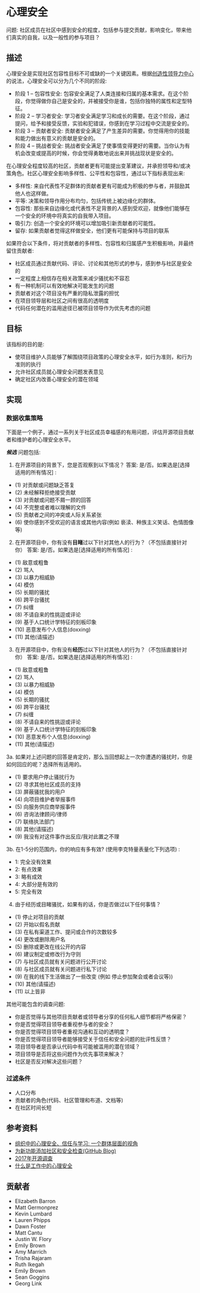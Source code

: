 # 心理安全

问题: 社区成员在社区中感到安全的程度，包括参与提交贡献，影响变化，带来他们真实的自我，以及一般性的参与项目？

## 描述
心理安全是实现社区包容性目标不可或缺的一个关键因素。根据[创造性领导力中心](https://www.ccl.org/articles/leading-effectively-articles/what-is-psychological-safety-at-work/)的说法，心理安全可以分为几个不同的阶段:
- 阶段 1 – 包容性安全: 包容安全满足了人类连接和归属的基本需求。在这个阶段，你觉得做你自己是安全的，并被接受你是谁，包括你独特的属性和定型特征。
- 阶段 2 – 学习者安全: 学习者安全满足学习和成长的需要。在这个阶段，通过提问，给予和接受反馈，实验和犯错误，你感到在学习过程中交流是安全的。
- 阶段 3 – 贡献者安全: 贡献者安全满足了产生差异的需要。你觉得用你的技能和能力做出有意义的贡献是安全的。
- 阶段 4 – 挑战者安全: 挑战者安全满足了使事情变得更好的需要。当你认为有机会改变或提高的时候，你会觉得勇敢地说出来并挑战现状是安全的。

在心理安全程度较高的社区，贡献者更有可能提出变革建议，并承担领导和/或决策角色。社区心理安全影响多样性、公平性和包容性，通过以下指标表现出来:

- 多样性: 来自代表性不足群体的贡献者更有可能成为积极的参与者，并鼓励其他人也这样做。
- 平等: 决策和领导作用分布均匀，包括传统上被边缘化的群体。
- 包容性: 那些来自边缘化或代表性不足背景的人感到受欢迎，就像他们能够在一个安全的环境中将真实的自我带入项目。
- 吸引力: 创造一个安全的环境可以增加吸引新贡献者的可能性。
- 留存: 如果贡献者觉得这样做安全，他们更有可能保持与项目的联系

如果符合以下条件，将对贡献者的多样性、包容性和归属感产生积极影响，并最终留住贡献者:
- 社区成员通过贡献代码、评论、讨论和其他形式的参与，感到参与社区是安全的
- 一定程度上相信存在相关政策来减少骚扰和不容忍
- 有一种机制可以有效地解决可能发生的问题
- 贡献者对这个项目没有严重的隐私泄露的担忧
- 在项目领导层和社区之间有很高的透明度
- 代码任何潜在的滥用途径已被项目领导作为优先考虑的问题

## 目标
该指标的目的是:
- 使项目维护人员能够了解围绕项目政策的心理安全水平，如行为准则，和行为准则的执行
- 允许社区成员就心理安全问题发表意见
- 确定社区内改善心理安全的潜在领域

## 实现

### 数据收集策略
下面是一个例子，通过一系列关于社区成员幸福感的有用问题，评估开源项目贡献者和维护者的心理安全水平。

_**候选**_ 问题包括:
 
1. 在开源项目的背景下，您是否观察到以下情况？
答案: 是/否。如果选是[选择适用的所有情况] : 
- (1) 对贡献或问题缺乏答复
- (2) 未经解释拒绝接受贡献
- (3) 对贡献或问题不屑一顾的回答
- (4) 不完整或者难以理解的文件
- (5) 贡献者之间的冲突或人际关系紧张
- (6) 使你感到不受欢迎的语言或其他内容(例如 亵渎、种族主义笑话、色情图像等)

2. 在开源项目中，你有没有**目睹**过以下针对其他人的行为？（不包括直接针对你）
答案: 是/否。如果选是[选择适用的所有情况] :  
- (1) 敌意或粗鲁
- (2) 骂人
- (3) 以暴力相威胁
- (4) 模仿
- (5) 长期的骚扰
- (6) 跨平台骚扰
- (7) 纠缠
- (8) 不请自来的性挑逗或评论
- (9) 基于人口统计学特征的刻板印象
- (10) 恶意发布个人信息(doxxing)
- (11) 其他(请描述)
 
3. 在开源项目中，你有没有**经历**过以下针对其他人的行为？（不包括直接针对你）
答案: 是/否。如果选是[选择适用的所有情况] :   
- (1) 敌意或粗鲁
- (2) 骂人
- (3) 以暴力相威胁
- (4) 模仿
- (5) 长期的骚扰
- (6) 跨平台骚扰
- (7) 纠缠
- (8) 不请自来的性挑逗或评论
- (9) 基于人口统计学特征的刻板印象
- (10) 恶意发布个人信息(doxxing)
- (11) 其他(请描述)
 
3a. 如果对上述问题的回答是肯定的，那么当回想起上一次你遭遇的骚扰时，你是如何回应的呢？选择所有适用的。
- (1) 要求用户停止骚扰行为
- (2) 寻求其他社区成员的支持
- (3) 屏蔽骚扰我的用户
- (4) 向项目维护者举报事件
- (5) 向服务供应商举报事件
- (6) 咨询法律顾问/律师
- (7) 联络执法部门
- (8) 其他(请描述)
- (9) 我没有对这件事作出反应/我对此置之不理

3b. 在1-5分的范围内，你的响应有多有效? (使用李克特量表量化下列选项) :
- 1: 完全没有效果
- 2: 有点效果
- 3: 略有成效
- 4: 大部分是有效的
- 5: 完全有效
 
4. 由于经历或目睹骚扰，如果有的话，你是否做过以下任何事情？
- (1) 停止对项目的贡献
- (2) 开始以假名贡献
- (3) 在私有渠道工作、提问或合作的次数较多
- (4) 更改或删除用户名
- (5) 删除或更改在线公开的内容
- (6) 建议制定或修改行为守则
- (7) 与社区成员就有关问题进行公开讨论
- (8) 与社区成员就有关问题进行私下讨论
- (9) 在我的线下生活做出了一些改变 (例如 停止参加聚会或者会议等))
- (10) 其他(请描述)
- (11) 以上皆非

其他可能包含的调查问题:

- 你是否觉得与其他项目贡献者或领导者分享的任何私人细节都将严格保密？
- 你是否觉得项目领导者重视参与者的安全？
- 你是否觉得项目领导者重视沟通和互动的透明度？
- 你是否觉得项目领导者能够接受关于信任和安全问题的批评性反馈？
- 项目领导者是否承认代码中有可能被滥用的潜在领域？
- 项目领导是否将这些问题作为优先事项来解决？
- 社区是否反对解决这些问题？

### 过滤条件
- 人口分布
- 贡献者的角色(代码、社区管理和布道、文档等)
- 在社区时间长短


## 参考资料
- [组织中的心理安全、信任与学习: 一个群体层面的视角](https://www.researchgate.net/publication/268328210_Psychological_Safety_Trust_and_Learning_in_Organizations_A_Group-level_Lens)
- [为新功能添加社区和安全检查(GitHub Blog)](https://github.blog/2017-01-31-community-and-safety-feature-reviews/)
- [2017年开源调查](https://opensourcesurvey.org/2017/)
- [什么是工作中的心理安全](https://www.ccl.org/articles/leading-effectively-articles/what-is-psychological-safety-at-work/)

## 贡献者
- Elizabeth Barron
- Matt Germonprez
- Kevin Lumbard
- Lauren Phipps
- Dawn Foster
- Matt Cantu
- Justin W. Flory
- Emily Brown
- Amy Marrich
- Trisha Rajaram
- Ruth Ikegah
- Emily Brown
- Sean Goggins
- Georg Link
